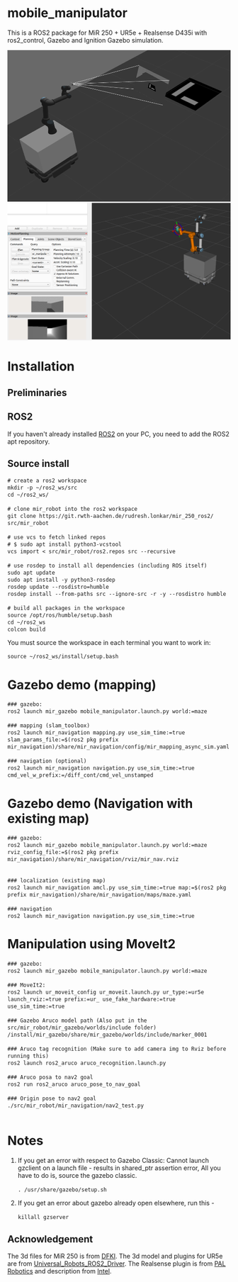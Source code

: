 # mobile_manipulator
This is a ROS2 package for MiR 250 + UR5e + Realsense D435i with ros2_control, Gazebo and Ignition Gazebo simulation.

![alt text](mobile_manipulator.png)
![alt text](moveit2.png)


# Installation

## Preliminaries
## ROS2
If you haven't already installed [ROS2](https://docs.ros.org/en/humble/Installation/Ubuntu-Install-Debians.html) on your PC, you need to add the ROS2 apt repository.

## Source install
```
# create a ros2 workspace
mkdir -p ~/ros2_ws/src
cd ~/ros2_ws/

# clone mir_robot into the ros2 workspace
git clone https://git.rwth-aachen.de/rudresh.lonkar/mir_250_ros2/ src/mir_robot

# use vcs to fetch linked repos
# $ sudo apt install python3-vcstool
vcs import < src/mir_robot/ros2.repos src --recursive

# use rosdep to install all dependencies (including ROS itself)
sudo apt update
sudo apt install -y python3-rosdep
rosdep update --rosdistro=humble
rosdep install --from-paths src --ignore-src -r -y --rosdistro humble

# build all packages in the workspace
source /opt/ros/humble/setup.bash
cd ~/ros2_ws
colcon build
```
You must source the workspace in each terminal you want to work in:
```
source ~/ros2_ws/install/setup.bash
```

# Gazebo demo (mapping)
```
### gazebo:
ros2 launch mir_gazebo mobile_manipulator.launch.py world:=maze

### mapping (slam_toolbox)
ros2 launch mir_navigation mapping.py use_sim_time:=true slam_params_file:=$(ros2 pkg prefix mir_navigation)/share/mir_navigation/config/mir_mapping_async_sim.yaml

### navigation (optional)
ros2 launch mir_navigation navigation.py use_sim_time:=true cmd_vel_w_prefix:=/diff_cont/cmd_vel_unstamped
```

# Gazebo demo (Navigation with existing map)
```
### gazebo:
ros2 launch mir_gazebo mobile_manipulator.launch.py world:=maze rviz_config_file:=$(ros2 pkg prefix mir_navigation)/share/mir_navigation/rviz/mir_nav.rviz


### localization (existing map)
ros2 launch mir_navigation amcl.py use_sim_time:=true map:=$(ros2 pkg prefix mir_navigation)/share/mir_navigation/maps/maze.yaml

### navigation
ros2 launch mir_navigation navigation.py use_sim_time:=true
```

# Manipulation using MoveIt2
```
### gazebo:
ros2 launch mir_gazebo mobile_manipulator.launch.py world:=maze

### MoveIt2:
ros2 launch ur_moveit_config ur_moveit.launch.py ur_type:=ur5e launch_rviz:=true prefix:=ur_ use_fake_hardware:=true use_sim_time:=true

### Gazebo Aruco model path (Also put in the src/mir_robot/mir_gazebo/worlds/include folder)
/install/mir_gazebo/share/mir_gazebo/worlds/include/marker_0001

### Aruco tag recognition (Make sure to add camera img to Rviz before running this)
ros2 launch ros2_aruco aruco_recognition.launch.py

### Aruco posa to nav2 goal
ros2 run ros2_aruco aruco_pose_to_nav_goal

### Origin pose to nav2 goal
./src/mir_robot/mir_navigation/nav2_test.py 


```

# Notes

1. If you get an error with respect to Gazebo Classic: Cannot launch gzclient on a launch file - results in shared_ptr assertion error, All you have to do is, source the gazebo classic. 

    `. /usr/share/gazebo/setup.sh `
2. If you get an error about gazebo already open elsewhere, run this -

    `killall gzserver `

## Acknowledgement

The 3d files for MiR 250 is from [DFKI](https://github.com/DFKI-NI/mir_robot).
The 3d model and plugins for UR5e are from [Universal_Robots_ROS2_Driver](https://github.com/UniversalRobots/Universal_Robots_ROS2_Driver).
The Realsense plugin is from [PAL Robotics](https://github.com/pal-robotics/realsense_gazebo_plugin/tree/foxy-devel) and description from [Intel](https://github.com/IntelRealSense/realsense-ros).


